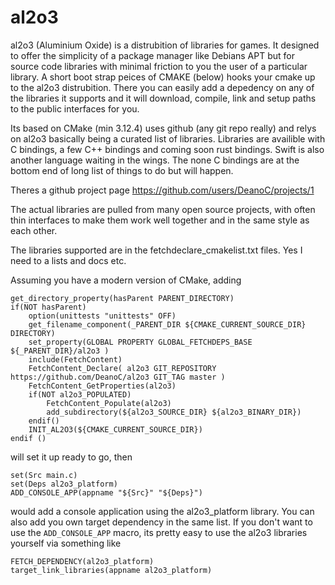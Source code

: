 # al2o3
al2o3 (Aluminium Oxide) is a distrubition of libraries for games. It designed to offer the simplicity of a package manager like Debians APT but for source code libraries with minimal friction to you the user of a particular library. A short boot strap peices of CMAKE (below) hooks your cmake up to the al2o3 distrubition. There you can easily add a depedency on any of the libraries it supports and it will download, compile, link and setup paths to the public interfaces for you.

Its based on CMake (min 3.12.4) uses github (any git repo really) and relys on al2o3 basically being a curated list of libraries. Libraries are availible with C bindings, a few C++ bindings and coming soon rust bindings. Swift is also another language waiting in the wings. The none C bindings are at the bottom end of long list of things to do but will happen.

Theres a github project page https://github.com/users/DeanoC/projects/1

The actual libraries are pulled from many open source projects, with often thin interfaces to make them work well together and in the same style as each other.

The libraries supported are in the fetchdeclare_cmakelist.txt files. Yes I need to a lists and docs etc.

Assuming you have a modern version of CMake, adding 

```
get_directory_property(hasParent PARENT_DIRECTORY)
if(NOT hasParent)
	option(unittests "unittests" OFF)
	get_filename_component(_PARENT_DIR ${CMAKE_CURRENT_SOURCE_DIR} DIRECTORY)
	set_property(GLOBAL PROPERTY GLOBAL_FETCHDEPS_BASE ${_PARENT_DIR}/al2o3 )
	include(FetchContent)
	FetchContent_Declare( al2o3 GIT_REPOSITORY https://github.com/DeanoC/al2o3 GIT_TAG master )
	FetchContent_GetProperties(al2o3)
	if(NOT al2o3_POPULATED)
		FetchContent_Populate(al2o3)
		add_subdirectory(${al2o3_SOURCE_DIR} ${al2o3_BINARY_DIR})
	endif()
	INIT_AL2O3(${CMAKE_CURRENT_SOURCE_DIR})
endif ()
````
will set it up ready to go, then 

```
set(Src main.c)
set(Deps al2o3_platform)
ADD_CONSOLE_APP(appname "${Src}" "${Deps}")
```
would add a console application using the al2o3_platform library. You can also add you own target dependency in the same list. If you 
don't want to use the `ADD_CONSOLE_APP` macro, its pretty easy to use the al2o3 libraries yourself via something like

```
FETCH_DEPENDENCY(al2o3_platform)
target_link_libraries(appname al2o3_platform)
```
